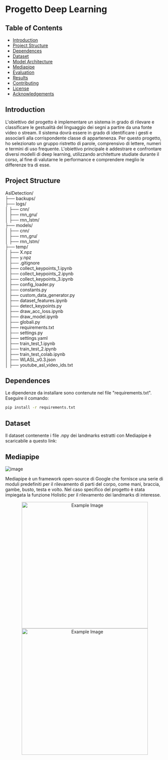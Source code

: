 # Progetto Deep Learning

## Table of Contents

- [Introduction](#introduction)
- [Project Structure](#project-structure)
- [Dependences](#dependences)
- [Dataset](#dataset)
- [Model Architecture](#model-architecture)
- [Mediapipe](#mediapipe)
- [Evaluation](#evaluation)
- [Results](#results)
- [Contributing](#contributing)
- [License](#license)
- [Acknowledgements](#acknowledgements)

## Introduction

L'obiettivo del progetto è implementare un sistema in grado di rilevare e classificare le gestualità del linguaggio dei segni a partire da una fonte video o stream. Il sistema dovrà essere in grado di identificare i gesti e associarli alla corrispondente classe di appartenenza. Per questo progetto, ho selezionato un gruppo ristretto di parole, comprensivo di lettere, numeri e termini di uso frequente. L'obiettivo principale è addestrare e confrontare diversi modelli di deep learning, utilizzando architetture studiate durante il corso, al fine di valutarne le performance e comprendere meglio le differenze tra di esse.

## Project Structure

AslDetection/<br>
├── backups/<br>
├── logs/<br>
│   ├── cnn/<br>
│   ├── rnn_gru/<br>
│   ├── rnn_lstm/<br>
├── models/<br>
│   ├── cnn/<br>
│   ├── rnn_gru/<br>
│   ├── rnn_lstm/<br>
├── temp/<br>
│   ├── X.npz<br>
│   ├── y.npz<br>
│   ├── .gitignore<br>
│   ├── collect_keypoints_1.ipynb<br>
│   ├── collect_keypoints_2.ipynb<br>
│   ├── collect_keypoints_3.ipynb<br>
│   ├── config_loader.py<br>
│   ├── constants.py<br>
│   ├── custom_data_generator.py<br>
│   ├── dataset_features.ipynb<br>
│   ├── detect_keypoints.py<br>
│   ├── draw_acc_loss.ipynb<br>
│   ├── draw_model.ipynb<br>
│   ├── globali.py<br>
│   ├── requirements.txt<br>
│   ├── settings.py<br>
│   ├── settings.yaml<br>
│   ├── train_test_1.ipynb<br>
│   ├── train_test_2.ipynb<br>
│   ├── train_test_colab.ipynb<br>
│   ├── WLASL_v0.3.json<br>
│   ├── youtube_asl_video_ids.txt<br>


## Dependences

Le dipendenze da installare sono contenute nel file "requirements.txt". Eseguire il comando:

```bash
pip install -r requirements.txt
```


## Dataset

Il dataset contenente i file .npy dei landmarks estratti con Mediapipe è scaricabile a questo link: 


## Mediapipe

![image](https://github.com/user-attachments/assets/9162f3b1-d30b-4bd9-ad84-ea45c11dfea2)

Mediapipe è un framework open-source di Google che fornisce una serie di moduli predefiniti per il rilevamento di parti del corpo, come mani, braccia,  gambe, busto, testa e volto. Nel caso specifico del progetto è stata impiegata la funzione Holistic per il rilevamento dei landmarks di interesse.


<div style="text-align: center;">
  <img src="https://github.com/user-attachments/assets/31e57f69-0ab4-4341-bced-7ddd9b3392cf" alt="Example Image" width="400"/>
</div>

<div style="text-align: center;">
  <img src="[https://your-image-url.com/image.png](https://github.com/user-attachments/assets/e49322c7-98fd-4125-af15-05f9be4e45b9)" alt="Example Image" width="400"/>
</div>




